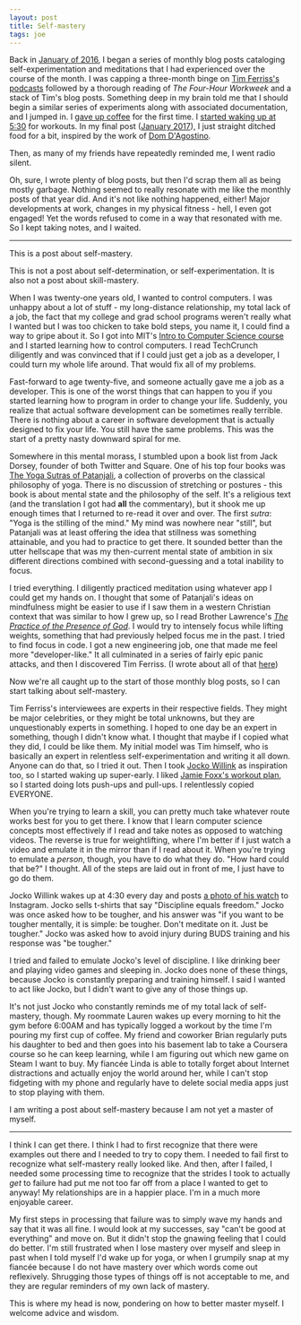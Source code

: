 ```yaml
---
layout: post
title: Self-mastery
tags: joe
---
```


Back in [January of 2016](http://josephmosby.com/2016/01/29/a-january-recap-and-some-personal-experiments.html), I began a series of monthly blog posts cataloging self-experimentation and meditations that I had experienced over the course of the month. I was capping a three-month binge on [Tim Ferriss's podcasts](http://tim.blog/podcast/) followed by a thorough reading of *The Four-Hour Workweek* and a stack of Tim's blog posts. Something deep in my brain told me that I should begin a similar series of experiments along with associated documentation, and I jumped in. I [gave up coffee](http://josephmosby.com/2016/02/29/a-february-recap-or-what-life-is-like-without-coffee.html) for the first time. I [started waking up at 5:30](http://josephmosby.com/2016/03/31/a-march-recap-or-an-experiment-in-moderating-moderation.html) for workouts. In my final post ([January 2017](http://josephmosby.com/2017/01/27/fast.html)), I just straight ditched food for a bit, inspired by the work of [Dom D'Agostino](http://www.ketonutrition.org/). 

Then, as many of my friends have repeatedly reminded me, I went radio silent. 

Oh, sure, I wrote plenty of blog posts, but then I'd scrap them all as being mostly garbage. Nothing seemed to really resonate with me like the monthly posts of that year did. And it's not like nothing happened, either! Major developments at work, changes in my physical fitness - hell, I even got engaged! Yet the words refused to come in a way that resonated with me. So I kept taking notes, and I waited. 

* * *

This is a post about self-mastery.

This is not a post about self-determination, or self-experimentation. It is also not a post about skill-mastery.

When I was twenty-one years old, I wanted to control computers. I was unhappy about a lot of stuff - my long-distance relationship, my total lack of a job, the fact that my college and grad school programs weren't really what I wanted but I was too chicken to take bold steps, you name it, I could find a way to gripe about it. So I got into MIT's [Intro to Computer Science course](https://ocw.mit.edu/courses/electrical-engineering-and-computer-science/6-0001-introduction-to-computer-science-and-programming-in-python-fall-2016/) and I started learning how to control computers. I read TechCrunch diligently and was convinced that if I could just get a job as a developer, I could turn my whole life around. That would fix all of my problems.

Fast-forward to age twenty-five, and someone actually gave me a job as a developer. This is one of the worst things that can happen to you if you started learning how to program in order to change your life. Suddenly, you realize that actual software development can be sometimes really terrible. There is nothing about a career in software development that is actually designed to fix your life. You still have the same problems. This was the start of a pretty nasty downward spiral for me. 

Somewhere in this mental morass, I stumbled upon a book list from Jack Dorsey, founder of both Twitter and Square. One of his top four books was [The Yoga Sutras of Patanjali](https://www.amazon.com/Yoga-Sutras-Pata%C3%B1jali-Translation-Commentary-ebook/dp/B00QRZI1XA/), a collection of proverbs on the classical philosophy of yoga. There is no discussion of stretching or postures - this book is about mental state and the philosophy of the self. It's a religious text (and the translation I got had **all** the commentary), but it shook me up enough times that I returned to re-read it over and over. The first *sutra*: "Yoga is the stilling of the mind." My mind was nowhere near "still", but Patanjali was at least offering the idea that stillness was something attainable, and you had to practice to get there. It sounded better than the utter hellscape that was my then-current mental state of ambition in six different directions combined with second-guessing and a total inability to focus.

I tried everything. I diligently practiced meditation using whatever app I could get my hands on. I thought that some of Patanjali's ideas on mindfulness might be easier to use if I saw them in a western Christian context that was similar to how I grew up, so I read Brother Lawrence's *[The Practice of the Presence of God](https://www.amazon.com/dp/B002BH3NN6/ref=dp-kindle-redirect?_encoding=UTF8&btkr=1)*. I would try to intensely focus while lifting weights, something that had previously helped focus me in the past. I tried to find focus in code. I got a new engineering job, one that made me feel more "developer-like." It all culminated in a series of fairly epic panic attacks, and then I discovered Tim Ferriss. (I wrote about all of that [here](http://josephmosby.com/2015/12/26/2015-a-year-on-the-road-in-2015.html)) 

Now we're all caught up to the start of those monthly blog posts, so I can start talking about self-mastery.

Tim Ferriss's interviewees are experts in their respective fields. They might be major celebrities, or they might be total unknowns, but they are unquestionably experts in something. I hoped to one day be an expert in something, though I didn't know what. I thought that maybe if I copied what they did, I could be like them. My initial model was Tim himself, who is basically an expert in relentless self-experimentation and writing it all down. Anyone can do that, so I tried it out. Then I took [Jocko Willink](http://jockopodcast2.com/) as inspiration too, so I started waking up super-early. I liked [Jamie Foxx's workout plan](http://tim.blog/2015/12/06/jamie-foxx/), so I started doing lots push-ups and pull-ups. I relentlessly copied EVERYONE. 

When you're trying to learn a skill, you can pretty much take whatever route works best for you to get there. I know that I learn computer science concepts most effectively if I read and take notes as opposed to watching videos. The reverse is true for weightlifting, where I'm better if I just watch a video and emulate it in the mirror than if I read about it. When you're trying to emulate a *person*, though, you have to do what they do. "How hard could that be?" I thought. All of the steps are laid out in front of me, I just have to go do them.

Jocko Willink wakes up at 4:30 every day and posts [a photo of his watch](https://www.instagram.com/jockowillink/) to Instagram. Jocko sells t-shirts that say "Discipline equals freedom." Jocko was once asked how to be tougher, and his answer was "if you want to be tougher mentally, it is simple: be tougher. Don't meditate on it. Just be tougher." Jocko was asked how to avoid injury during BUDS training and his response was "be tougher." 

I tried and failed to emulate Jocko's level of discipline. I like drinking beer and playing video games and sleeping in. Jocko does none of these things, because Jocko is constantly preparing and training himself. I said I wanted to act like Jocko, but I didn't want to give any of those things up.

It's not just Jocko who constantly reminds me of my total lack of self-mastery, though. My roommate Lauren wakes up every morning to hit the gym before 6:00AM and has typically logged a workout by the time I'm pouring my first cup of coffee. My friend and coworker Brian regularly puts his daughter to bed and then goes into his basement lab to take a Coursera course so he can keep learning, while I am figuring out which new game on Steam I want to buy. My fiancée Linda is able to totally forget about Internet distractions and actually enjoy the world around her, while I can't stop fidgeting with my phone and regularly have to delete social media apps just to stop playing with them. 

I am writing a post about self-mastery because I am not yet a master of myself. 

* * * 

I think I can get there. I think I had to first recognize that there were examples out there and I needed to try to copy them. I needed to fail first to recognize what self-mastery really looked like. And then, after I failed, I needed some processing time to recognize that the strides I took to actually *get* to failure had put me not too far off from a place I wanted to get to anyway! My relationships are in a happier place. I'm in a much more enjoyable career. 

My first steps in processing that failure was to simply wave my hands and say that it was all fine. I would look at my successes, say "can't be good at everything" and move on. But it didn't stop the gnawing feeling that I could do better. I'm still frustrated when I lose mastery over myself and sleep in past when I told myself I'd wake up for yoga, or when I grumpily snap at my fiancée because I do not have mastery over which words come out reflexively. Shrugging those types of things off is not acceptable to me, and they are regular reminders of my own lack of mastery. 

This is where my head is now, pondering on how to better master myself. I welcome advice and wisdom. 
